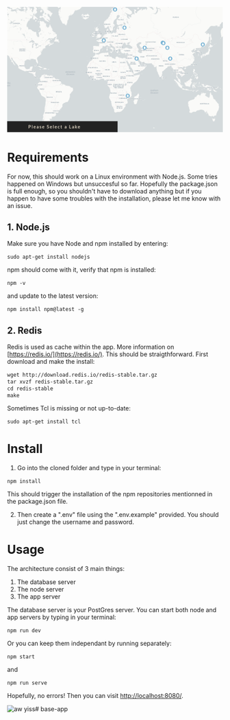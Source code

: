 ![ill. image](app_screen.png)

# Requirements
For now, this should work on a Linux environment with Node.js. Some tries happened on Windows but unsuccesful so far.
Hopefully the package.json is full enough, so you shouldn't have to download anything but if you happen to have some troubles with the installation, please let me know with an issue.
## 1. Node.js
Make sure you have Node and npm installed by entering:
```shell
sudo apt-get install nodejs
```

npm should come with it, verify that npm is installed:
```shell
npm -v
```

and update to the latest version:
```shell
npm install npm@latest -g
```

## 2. Redis
Redis is used as cache within the app. More information on [https://redis.io/](https://redis.io/).
This should be straigthforward. First download and make the install:
```shell
wget http://download.redis.io/redis-stable.tar.gz
tar xvzf redis-stable.tar.gz
cd redis-stable
make
```

Sometimes Tcl is missing or not up-to-date:
```shell
sudo apt-get install tcl
```

# Install
1. Go into the cloned folder and type in your terminal:
```shell
npm install
```
This should trigger the installation of the npm repositories mentionned in the package.json file.

2. Then create a ".env" file using the ".env.example" provided. You should just change the username and password.

# Usage
The architecture consist of 3 main things:
1. The database server
2. The node server
3. The app server

The database server is your PostGres server.
You can start both node and app servers by typing in your terminal:
```shell
npm run dev
```

Or you can keep them independant by running separately:
```shell
npm start
```

and 

```shell
npm run serve
```

Hopefully, no errors!
Then you can visit [http://localhost:8080/](http://localhost:8080/).

<img src="https://ih1.redbubble.net/image.1323559437.3240/pp,840x830-pad,1000x1000,f8f8f8.jpg" alt="aw yiss" width="300"/># base-app
